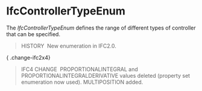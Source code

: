 IfcControllerTypeEnum
=====================

The _IfcControllerTypeEnum_ defines the range of different types of controller that can be specified.

> HISTORY&nbsp; New enumeration in IFC2.0.

{ .change-ifc2x4}
> IFC4 CHANGE&nbsp; PROPORTIONALINTEGRAL and PROPORTIONALINTEGRALDERIVATIVE values deleted (property set enumeration now used). MULTIPOSITION added.
